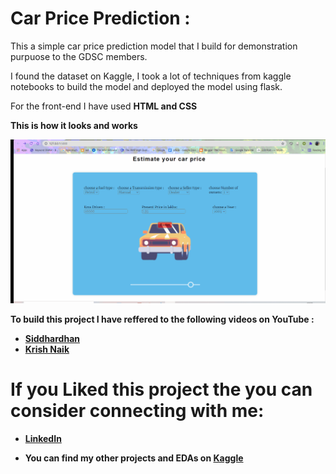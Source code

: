 # Car Price Prediction : 

This a simple car price prediction model that I build for demonstration purpuose to the GDSC members. 

I found the dataset on Kaggle, I took a lot of techniques from kaggle notebooks to build the model and deployed the model using flask. 

For the front-end I have used <b>HTML and CSS<b> 

This is how it looks and works 
<p align = 'center' >
    <img alt = 'home_imge' width = 550px src = 'results/car_price_prediction.gif'>
</p>


To build this project I have reffered to the following videos on YouTube : 

* [Siddhardhan](https://www.youtube.com/watch?v=L3OtLaCbJC8)
* [Krish Naik](https://www.youtube.com/watch?v=L3OtLaCbJC8)

# If you Liked this project the you can consider connecting with me:
* [LinkedIn](https://www.linkedin.com/in/soumyadip-ghorai/) 

* You can find my other projects and EDAs on [Kaggle](https://www.kaggle.com/soumyadipghorai)

